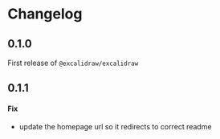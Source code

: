 # Changelog

## 0.1.0

First release of `@excalidraw/excalidraw`

## 0.1.1

#### Fix
- update the homepage url so it redirects to correct readme

